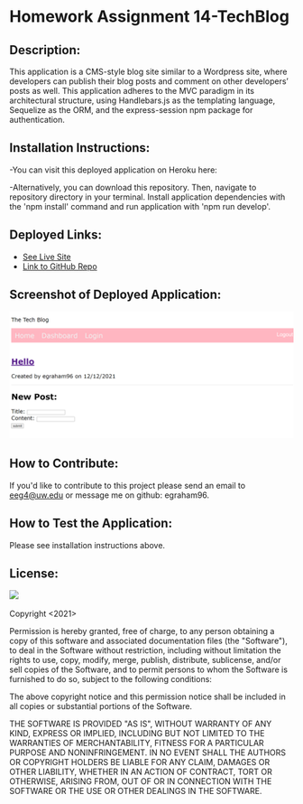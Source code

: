 # Homework Assignment 14-TechBlog

## Description:
This application is a CMS-style blog site similar to a Wordpress site, where developers can publish their blog posts and comment on other developers’ posts as well. This application adheres to the MVC paradigm in its architectural structure, using Handlebars.js as the templating language, Sequelize as the ORM, and the express-session npm package for authentication.


## Installation Instructions:
-You can visit this deployed application on Heroku here:

-Alternatively, you can download this repository. Then, navigate to repository directory in your terminal. Install application dependencies with the 'npm install' command and run application with 'npm run develop'. 

## Deployed Links:
* [See Live Site](https://github.com/egraham96/ReduxStore)
* [Link to GitHub Repo](https://github.com/egraham96/ReduxStore)

## Screenshot of Deployed Application: 
![Screenshot](assets/Screenshot.PNG)


## How to Contribute:
If you'd like to contribute to this project please send an email to eeg4@uw.edu or message me on github: egraham96.

## How to Test the Application:
Please see installation instructions above. 

## License:

![](https://img.shields.io/badge/License:%20MIT-pink`)

Copyright <2021><Emma Graham>

Permission is hereby granted, free of charge, to any person obtaining a copy of this software and associated documentation files (the "Software"), to deal in the Software without restriction, including without limitation the rights to use, copy, modify, merge, publish, distribute, sublicense, and/or sell copies of the Software, and to permit persons to whom the Software is furnished to do so, subject to the following conditions:

The above copyright notice and this permission notice shall be included in all copies or substantial portions of the Software.

THE SOFTWARE IS PROVIDED "AS IS", WITHOUT WARRANTY OF ANY KIND, EXPRESS OR IMPLIED, INCLUDING BUT NOT LIMITED TO THE WARRANTIES OF MERCHANTABILITY, FITNESS FOR A PARTICULAR PURPOSE AND NONINFRINGEMENT. IN NO EVENT SHALL THE AUTHORS OR COPYRIGHT HOLDERS BE LIABLE FOR ANY CLAIM, DAMAGES OR OTHER LIABILITY, WHETHER IN AN ACTION OF CONTRACT, TORT OR OTHERWISE, ARISING FROM, OUT OF OR IN CONNECTION WITH THE SOFTWARE OR THE USE OR OTHER DEALINGS IN THE SOFTWARE.

